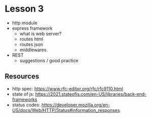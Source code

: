 # Lesson 3 

- http module
- express framework
  - what is web server?
  - routes html
  - routes json
  - middlewares
- REST
  - suggestions / good practice


## Resources
- http spec: https://www.rfc-editor.org/rfc/rfc9110.html
- state of js: https://2021.stateofjs.com/en-US/libraries/back-end-frameworks 
- status codes: https://developer.mozilla.org/en-US/docs/Web/HTTP/Status#information_responses

